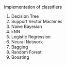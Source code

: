 Implementation of classifiers
1. Decision Tree
2. Support Vector Machines
3. Naïve Bayesian
4. kNN
5. Logistic Regression
6. Neural Network
7. Bagging
8. Random Forest
9. Boosting
